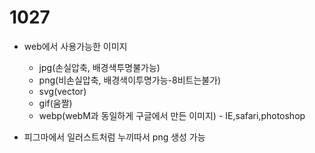 # 1027

- web에서 사용가능한 이미지
  - jpg(손실압축, 배경색투명불가능)
  - png(비손실압축, 배경색이투명가능-8비트는불가)
  - svg(vector)
  - gif(움짤)
  - webp(webM과 동일하게 구글에서 만든 이미지) - IE,safari,photoshop

- 피그마에서 일러스트처럼 누끼따서 png 생성 가능